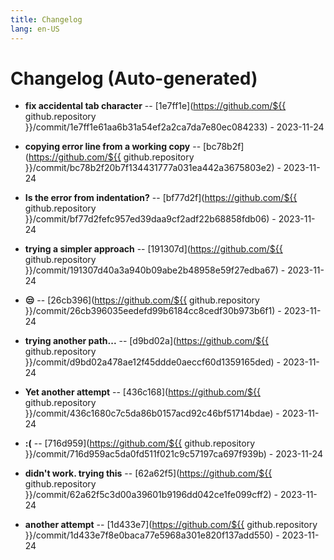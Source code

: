 ```yaml
---
title: Changelog
lang: en-US
---
```


# Changelog (Auto-generated)

- **fix accidental tab character** -- [1e7ff1e](https://github.com/${{ github.repository }}/commit/1e7ff1e61aa6b31a54ef2a2ca7da7e80ec084233) - 2023-11-24


- **copying error line from a working copy** -- [bc78b2f](https://github.com/${{ github.repository }}/commit/bc78b2f20b7f134431777a031ea442a3675803e2) - 2023-11-24


- **Is the error from indentation?** -- [bf77d2f](https://github.com/${{ github.repository }}/commit/bf77d2fefc957ed39daa9cf2adf22b68858fdb06) - 2023-11-24


- **trying a simpler approach** -- [191307d](https://github.com/${{ github.repository }}/commit/191307d40a3a940b09abe2b48958e59f27edba67) - 2023-11-24


- **:unamused:** -- [26cb396](https://github.com/${{ github.repository }}/commit/26cb396035eedefd99b6184cc8cedf30b973b6f1) - 2023-11-24


- **trying another path...** -- [d9bd02a](https://github.com/${{ github.repository }}/commit/d9bd02a478ae12f45ddde0aeccf60d1359165ded) - 2023-11-24


- **Yet another attempt** -- [436c168](https://github.com/${{ github.repository }}/commit/436c1680c7c5da86b0157acd92c46bf51714bdae) - 2023-11-24


- **:(** -- [716d959](https://github.com/${{ github.repository }}/commit/716d959ac5da0fd511f021c9c57197ca697f939b) - 2023-11-24


- **didn't work. trying this** -- [62a62f5](https://github.com/${{ github.repository }}/commit/62a62f5c3d00a39601b9196dd042ce1fe099cff2) - 2023-11-24


- **another attempt** -- [1d433e7](https://github.com/${{ github.repository }}/commit/1d433e7f8e0baca77e5968a301e820f137add550) - 2023-11-24
